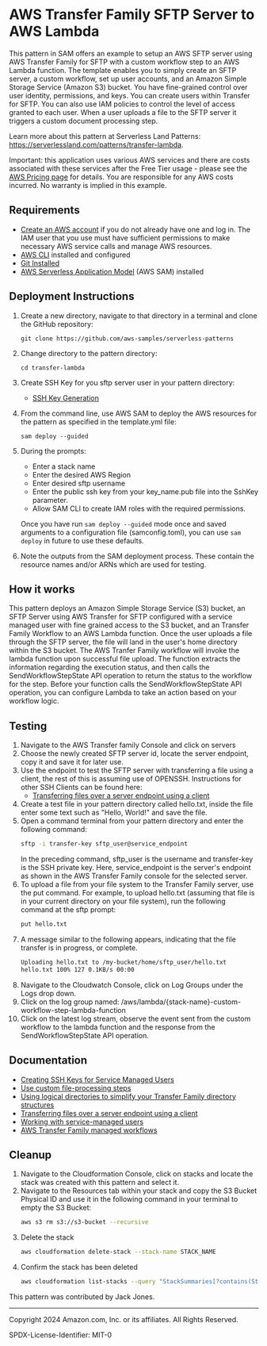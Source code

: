 # AWS Transfer Family SFTP Server to AWS Lambda

This pattern in SAM offers an example to setup an AWS SFTP server using AWS Transfer Family for SFTP with a custom workflow step to an AWS Lambda function. The template enables you to simply create an SFTP server, a custom workflow, set up user accounts, and an Amazon Simple Storage Service (Amazon S3) bucket. You have fine-grained control over user identity, permissions, and keys. You can create users within Transfer for SFTP. You can also use IAM policies to control the level of access granted to each user. When a user uploads a file to the SFTP server it triggers a custom document processing step.

Learn more about this pattern at Serverless Land Patterns: https://serverlessland.com/patterns/transfer-lambda. 

Important: this application uses various AWS services and there are costs associated with these services after the Free Tier usage - please see the [AWS Pricing page](https://aws.amazon.com/pricing/) for details. You are responsible for any AWS costs incurred. No warranty is implied in this example.

## Requirements

* [Create an AWS account](https://portal.aws.amazon.com/gp/aws/developer/registration/index.html) if you do not already have one and log in. The IAM user that you use must have sufficient permissions to make necessary AWS service calls and manage AWS resources.
* [AWS CLI](https://docs.aws.amazon.com/cli/latest/userguide/install-cliv2.html) installed and configured
* [Git Installed](https://git-scm.com/book/en/v2/Getting-Started-Installing-Git)
* [AWS Serverless Application Model](https://docs.aws.amazon.com/serverless-application-model/latest/developerguide/serverless-sam-cli-install.html) (AWS SAM) installed

## Deployment Instructions

1. Create a new directory, navigate to that directory in a terminal and clone the GitHub repository:
    ``` 
    git clone https://github.com/aws-samples/serverless-patterns
    ```
1. Change directory to the pattern directory:
    ```
    cd transfer-lambda
    ```
1. Create SSH Key for you sftp server user in your pattern directory: 
    * [SSH Key Generation](https://docs.aws.amazon.com/transfer/latest/userguide/key-management.html#sshkeygen)

1. From the command line, use AWS SAM to deploy the AWS resources for the pattern as specified in the template.yml file:
    ```
    sam deploy --guided
    ```
1. During the prompts:
    * Enter a stack name
    * Enter the desired AWS Region
    * Enter desired sftp username
    * Enter the public ssh key from your key_name.pub file into the SshKey parameter.
    * Allow SAM CLI to create IAM roles with the required permissions.

    Once you have run `sam deploy --guided` mode once and saved arguments to a configuration file (samconfig.toml), you can use `sam deploy` in future to use these defaults.

1. Note the outputs from the SAM deployment process. These contain the resource names and/or ARNs which are used for testing.

## How it works

This pattern deploys an Amazon Simple Storage Service (S3) bucket, an SFTP Server using AWS Transfer for SFTP configured with a service managed user with fine grained access to the S3 bucket, and an Transfer Family Workflow to an AWS Lambda function. Once the user uploads a file through the SFTP server, the file will land in the user's home directory within the S3 bucket. The AWS Tranfer Family workflow will invoke the lambda function upon successful file upload. The function extracts the information regarding the execution status, and then calls the SendWorkflowStepState API operation to return the status to the workflow for the step. Before your function calls the SendWorkflowStepState API operation, you can configure Lambda to take an action based on your workflow logic.

## Testing

1. Navigate to the AWS Transfer family Console and click on servers
1. Choose the newly created SFTP server id, locate the server endpoint, copy it and save it for later use.
1. Use the endpoint to test the SFTP server with transferring a file using a client, the rest of this is assuming use of OPENSSH.
    Instructions for other SSH Clients can be found here:
    - [Transferring files over a server endpoint using a client](https://docs.aws.amazon.com/transfer/latest/userguide/transfer-file.html)
1. Create a test file in your pattern directory called hello.txt, inside the file enter some text such as "Hello, World!" and save the file.
1. Open a command terminal from your pattern directory and enter the following command:
    ```bash
    sftp -i transfer-key sftp_user@service_endpoint
    ```
    In the preceding command, sftp_user is the username and transfer-key is the SSH private key. Here, service_endpoint is the server's endpoint as shown in the AWS Transfer Family console for the selected server.
1. To upload a file from your file system to the Transfer Family server, use the put command. For example, to upload hello.txt (assuming that file is in your current directory on your file system), run the following command at the sftp prompt:
    ```bash
    put hello.txt
    ```
1. A message similar to the following appears, indicating that the file transfer is in progress, or complete.
    ```bash
    Uploading hello.txt to /my-bucket/home/sftp_user/hello.txt
    hello.txt 100% 127 0.1KB/s 00:00
    ```
1. Navigate to the Cloudwatch Console, click on Log Groups under the Logs drop down.
1. Click on the log group named: /aws/lambda/{stack-name}-custom-workflow-step-lambda-function
1. Click on the latest log stream, observe the event sent from the custom workflow to the lambda function and the response from the SendWorkflowStepState API operation.

## Documentation
- [Creating SSH Keys for Service Managed Users](https://docs.aws.amazon.com/transfer/latest/userguide/key-management.html#sshkeygen)
- [Use custom file-processing steps](https://docs.aws.amazon.com/transfer/latest/userguide/custom-step-details.html)
- [Using logical directories to simplify your Transfer Family directory structures](https://docs.aws.amazon.com/transfer/latest/userguide/logical-dir-mappings.html)
- [Transferring files over a server endpoint using a client](https://docs.aws.amazon.com/transfer/latest/userguide/transfer-file.html)
- [Working with service-managed users](https://docs.aws.amazon.com/transfer/latest/userguide/service-managed-users.html)
- [AWS Transfer Family managed workflows](https://docs.aws.amazon.com/transfer/latest/userguide/transfer-workflows.html)

## Cleanup

1. Navigate to the Cloudformation Console, click on stacks and locate the stack was created with this pattern and select it.
1. Navigate to the Resources tab within your stack and copy the S3 Bucket Physical ID and use it in the following command in your terminal to empty the S3 Bucket:
    ```bash
    aws s3 rm s3://s3-bucket --recursive
    ```
1. Delete the stack
    ```bash
    aws cloudformation delete-stack --stack-name STACK_NAME
    ```
1. Confirm the stack has been deleted
    ```bash
    aws cloudformation list-stacks --query "StackSummaries[?contains(StackName,'STACK_NAME')].StackStatus"
    ```

This pattern was contributed by Jack Jones.

----
Copyright 2024 Amazon.com, Inc. or its affiliates. All Rights Reserved.

SPDX-License-Identifier: MIT-0